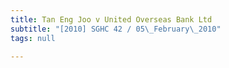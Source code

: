 ```yaml
---
title: Tan Eng Joo v United Overseas Bank Ltd
subtitle: "[2010] SGHC 42 / 05\_February\_2010"
tags: null

---
```


